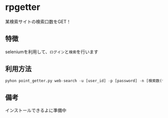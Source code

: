 # rpgetter
某検索サイトの検索口数をGET！
## 特徴
seleniumを利用して、`ログイン`と`検索`を行います
## 利用方法
```python
pyhon point_getter.py web-search -u [user_id] -p [password] -n [検索数(デフォルト: 30)]
```
## 備考
インストールできるよに準備中
